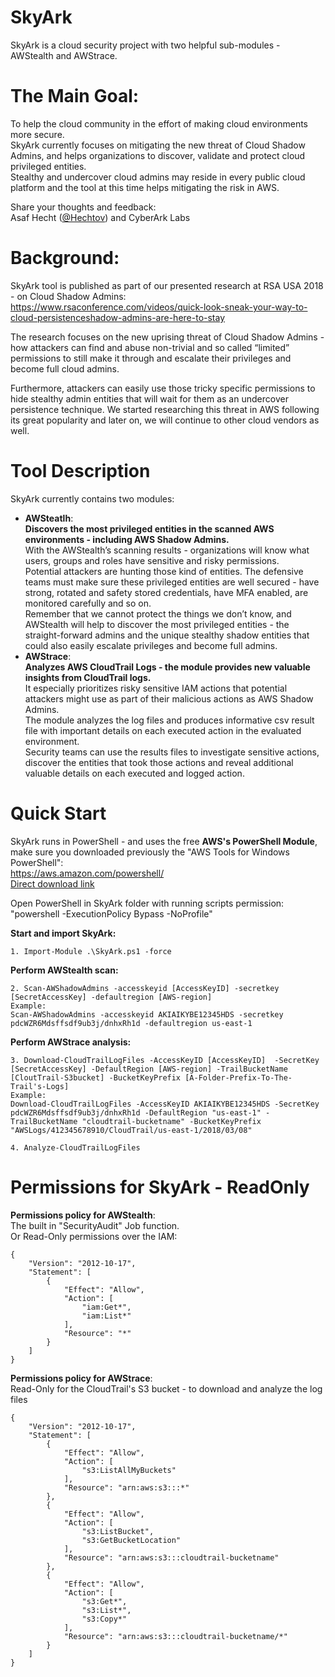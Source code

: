 # SkyArk
SkyArk is a cloud security project with two helpful sub-modules - AWStealth and AWStrace.

# The Main Goal:
To help the cloud community in the effort of making cloud environments more secure.  
SkyArk currently focuses on mitigating the new threat of Cloud Shadow Admins, and helps organizations to discover, validate and protect cloud privileged entities.  
Stealthy and undercover cloud admins may reside in every public cloud platform and the tool at this time helps mitigating the risk in AWS.  

Share your thoughts and feedback:  
Asaf Hecht ([@Hechtov](https://twitter.com/Hechtov)) and CyberArk Labs

# Background:
SkyArk tool is published as part of our presented research at RSA USA 2018 - on Cloud Shadow Admins:  
https://www.rsaconference.com/videos/quick-look-sneak-your-way-to-cloud-persistenceshadow-admins-are-here-to-stay
  
The research focuses on the new uprising threat of Cloud Shadow Admins - how attackers can find and abuse non-trivial and so called “limited” permissions to still make it through and escalate their privileges and become full cloud admins.  
  
Furthermore, attackers can easily use those tricky specific permissions to hide stealthy admin entities that will wait for them as an undercover persistence technique. We started researching this threat in AWS following its great popularity and later on, we will continue to other cloud vendors as well.

# Tool Description
SkyArk currently contains two modules:
-	**AWSteatlh**:  
**Discovers the most privileged entities in the scanned AWS environments - including AWS Shadow Admins.**  
With the AWStealth’s scanning results - organizations will know what users, groups and roles have sensitive and risky permissions.  
Potential attackers are hunting those kind of entities. The defensive teams must make sure these privileged entities are well secured - have strong, rotated and safety stored credentials, have MFA enabled, are monitored carefully and so on.  
Remember that we cannot protect the things we don’t know, and AWStealth will help to discover the most privileged entities - the straight-forward admins and the unique stealthy shadow entities that could also easily escalate privileges and become full admins.
-	**AWStrace**:  
**Analyzes AWS CloudTrail Logs - the module provides new valuable insights from CloudTrail logs.**  
It especially prioritizes risky sensitive IAM actions that potential attackers might use as part of their malicious actions as AWS Shadow Admins.  
The module analyzes the log files and produces informative csv result file with important details on each executed action in the evaluated environment.  
Security teams can use the results files to investigate sensitive actions, discover the entities that took those actions and reveal additional valuable details on each executed and logged action.  
  
# Quick Start  
SkyArk runs in PowerShell - and uses the free **AWS's PowerShell Module**, make sure you downloaded previously the "AWS Tools for Windows PowerShell":  
https://aws.amazon.com/powershell/  
[Direct download link](http://sdk-for-net.amazonwebservices.com/latest/AWSToolsAndSDKForNet.msi)  
  
Open PowerShell in SkyArk folder with running scripts permission:  
"powershell -ExecutionPolicy Bypass -NoProfile"
  
**Start and import SkyArk:**
```
1. Import-Module .\SkyArk.ps1 -force
```
**Perform AWStealth scan:**
```
2. Scan-AWShadowAdmins -accesskeyid [AccessKeyID] -secretkey [SecretAccessKey] -defaultregion [AWS-region]
Example:
Scan-AWShadowAdmins -accesskeyid AKIAIKYBE12345HDS -secretkey pdcWZR6Mdsffsdf9ub3j/dnhxRh1d -defaultregion us-east-1
```
**Perform AWStrace analysis:**
```
3. Download-CloudTrailLogFiles -AccessKeyID [AccessKeyID]  -SecretKey [SecretAccessKey] -DefaultRegion [AWS-region] -TrailBucketName [CloutTrail-S3bucket] -BucketKeyPrefix [A-Folder-Prefix-To-The-Trail's-Logs]
Example:
Download-CloudTrailLogFiles -AccessKeyID AKIAIKYBE12345HDS -SecretKey pdcWZR6Mdsffsdf9ub3j/dnhxRh1d -DefaultRegion "us-east-1" -TrailBucketName "cloudtrail-bucketname" -BucketKeyPrefix "AWSLogs/412345678910/CloudTrail/us-east-1/2018/03/08"

4. Analyze-CloudTrailLogFiles
```
  
# Permissions for SkyArk - ReadOnly

**Permissions policy for AWStealth**:  
The built in "SecurityAudit" Job function.  
Or Read-Only permissions over the IAM:
```
{
    "Version": "2012-10-17",
    "Statement": [
        {
            "Effect": "Allow",
            "Action": [
                "iam:Get*",
                "iam:List*"
            ],
            "Resource": "*"
        }
    ]
}
```
  
**Permissions policy for AWStrace**:  
Read-Only for the CloudTrail's S3 bucket - to download and analyze the log files
```
{
    "Version": "2012-10-17",
    "Statement": [
        {
            "Effect": "Allow",
            "Action": [
                "s3:ListAllMyBuckets"
            ],
            "Resource": "arn:aws:s3:::*"
        },
        {
            "Effect": "Allow",
            "Action": [
                "s3:ListBucket",
                "s3:GetBucketLocation"
            ],
            "Resource": "arn:aws:s3:::cloudtrail-bucketname"
        },
        {
            "Effect": "Allow",
            "Action": [
                "s3:Get*",
                "s3:List*",
                "s3:Copy*"
            ],
            "Resource": "arn:aws:s3:::cloudtrail-bucketname/*"
        }
    ]
}
```
